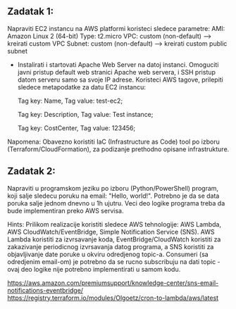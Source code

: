 ## Zadatak 1:

Napraviti EC2 instancu na AWS platformi koristeci sledece parametre:
AMI: Amazon Linux 2 (64-bit)
Type: t2.micro
VPC: custom (non-default) --> kreirati custom VPC
Subnet: custom (non-default) --> kreirati custom public subnet

- Instalirati i startovati Apache Web Server na datoj instanci. Omoguciti javni pristup default web stranici Apache web 
servera, i SSH pristup datom serveru samo sa svoje IP adrese.
  Koristeci AWS tagove, prilepiti sledece metapodatke za datu EC2 instancu:

  Tag key: Name, Tag value: test-ec2;

  Tag key: Description, Tag value: Test instance;

  Tag key: CostCenter, Tag value: 123456;

Napomena: Obavezno koristiti IaC (Infrastructure as Code) tool po izboru (Terraform/CloudFormation), za podizanje 
prethodno opisane infrastrukture.


## Zadatak 2:

Napraviti u programskom jeziku po izboru (Python/PowerShell) program, koji salje sledecu poruku na email: "Hello, world!".
Potrebno je da se data poruka salje jednom dnevno u 1h ujutru. Veci deo logike programa treba da bude implementiran preko AWS servisa.

Hints: Prilikom realizacije koristiti sledece AWS tehnologije: 
AWS Lambda, 
AWS CloudWatch/EventBridge, 
Simple Notification Service (SNS). 
AWS Lambda koristiti za izvrsavanje koda, EventBridge/CloudWatch koristiti za zakazivanje periodicnog izvrsavanja 
datog programa, a SNS koristiti za objavljivanje date poruke u okviru odredjenog topic-a. 
Consumeri (sa odredjenim email-om) je potrebno da se rucno subscribuju na dati topic - ovaj deo logike nije potrebno implementirati u samom kodu.


https://aws.amazon.com/premiumsupport/knowledge-center/sns-email-notifications-eventbridge/
https://registry.terraform.io/modules/Olgoetz/cron-to-lambda/aws/latest
